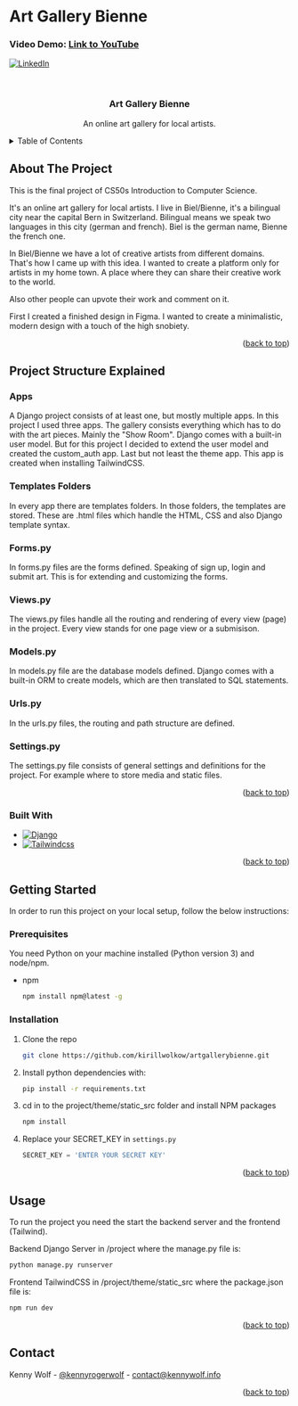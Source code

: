 # Art Gallery Bienne

### Video Demo: [Link to YouTube](https://youtu.be/sGxh1NSIMJs)


<a name="readme-top"></a>

<!-- PROJECT SHIELDS -->

[![LinkedIn][linkedin-shield]][linkedin-url]



<!-- PROJECT LOGO -->
<br />
<div align="center">

<h3 align="center">Art Gallery Bienne</h3>

  <p align="center">
    An online art gallery for local artists.
    <br />
  </p>
</div>



<!-- TABLE OF CONTENTS -->
<details>
  <summary>Table of Contents</summary>
  <ol>
    <li>
      <a href="#about-the-project">About The Project</a>
      <ul>
        <li><a href="#built-with">Built With</a></li>
      </ul>
    </li>
    <li>
      <a href="#getting-started">Getting Started</a>
      <ul>
        <li><a href="#prerequisites">Prerequisites</a></li>
        <li><a href="#installation">Installation</a></li>
      </ul>
    </li>
    <li><a href="#usage">Usage</a></li>
    <li><a href="#contact">Contact</a></li>
  </ol>
</details>



<!-- ABOUT THE PROJECT -->
## About The Project

This is the final project of CS50s Introduction to Computer Science.

It's an online art gallery for local artists. I live in Biel/Bienne, it's a bilingual city near the capital Bern in Switzerland. Bilingual means we speak two languages in this city (german and french). Biel is the german name, Bienne the french one.

In Biel/Bienne we have a lot of creative artists from different domains. That's how I came up with this idea. I wanted to create a platform only for artists in my home town. A place where they can share their creative work to the world.

Also other people can upvote their work and comment on it.

First I created a finished design in Figma. I wanted to create a minimalistic, modern design with a touch of the high snobiety.

<p align="right">(<a href="#readme-top">back to top</a>)</p>


<!-- EXPLAIN THE PROJECT -->
## Project Structure Explained

### **Apps**
A Django project consists of at least one, but mostly multiple apps. In this project I used three apps.
The gallery consists everything which has to do with the art pieces. Mainly the "Show Room". Django comes with a built-in user model. But for this project I decided to extend the user model and created the custom_auth app.
Last but not least the theme app. This app is created when installing TailwindCSS.

### **Templates Folders**
In every app there are templates folders. In those folders, the templates are stored. These are .html files which handle the HTML, CSS and also Django template syntax.

### **Forms.py**
In forms.py files are the forms defined. Speaking of sign up, login and submit art. This is for extending and customizing the forms.

### **Views.py**
The views.py files handle all the routing and rendering of every view (page) in the project. Every view stands for one page view or a submisison.

### **Models.py**
In models.py file are the database models defined. Django comes with a built-in ORM to create models, which are then translated to SQL statements.

### **Urls.py**
In the urls.py files, the routing and path structure are defined.

### **Settings.py**
The settings.py file consists of general settings and definitions for the project. For example where to store media and static files.


<p align="right">(<a href="#readme-top">back to top</a>)</p>



### Built With

* [![Django][Djangoproject.com]][Django-url]
* [![Tailwindcss][Tailwindcss.com]][Tailwindcss-url]

<p align="right">(<a href="#readme-top">back to top</a>)</p>



<!-- GETTING STARTED -->
## Getting Started

In order to run this project on your local setup, follow the below instructions:

### Prerequisites

You need Python on your machine installed (Python version 3) and node/npm.
* npm
  ```sh
  npm install npm@latest -g
  ```

### Installation

1. Clone the repo
   ```sh
   git clone https://github.com/kirillwolkow/artgallerybienne.git
   ```
2. Install python dependencies with:
   ```sh
   pip install -r requirements.txt
   ```

3. cd in to the project/theme/static_src folder and install NPM packages
   ```sh
   npm install
   ```
4. Replace your SECRET_KEY in `settings.py`
   ```python
   SECRET_KEY = 'ENTER YOUR SECRET KEY'
   ```

<p align="right">(<a href="#readme-top">back to top</a>)</p>



<!-- USAGE EXAMPLES -->
## Usage

To run the project you need the start the backend server and the frontend (Tailwind).

Backend Django Server in /project where the manage.py file is:
```sh
python manage.py runserver
```

Frontend TailwindCSS in /project/theme/static_src where the package.json file is:
```sh
npm run dev
```

<p align="right">(<a href="#readme-top">back to top</a>)</p>


<!-- CONTACT -->
## Contact

Kenny Wolf - [@kennyrogerwolf](https://twitter.com/kennyrogerwolf) - contact@kennywolf.info

<p align="right">(<a href="#readme-top">back to top</a>)</p>



<!-- MARKDOWN LINKS & IMAGES -->
<!-- https://www.markdownguide.org/basic-syntax/#reference-style-links -->
[linkedin-shield]: https://img.shields.io/badge/-LinkedIn-black.svg?style=for-the-badge&logo=linkedin&colorB=555
[linkedin-url]: https://www.linkedin.com/in/kenny-wolf-744a6a227/
[Djangoproject.com]: https://img.shields.io/badge/Django-0C4B33?style=for-the-badge&logo=django&logoColor=white
[Django-url]: https://djangoproject.com
[Tailwindcss.com]: https://img.shields.io/badge/Tailwindcss-38BDF8?style=for-the-badge&logo=tailwindcss&logoColor=white
[Tailwindcss-url]: https://tailwindcss.com
